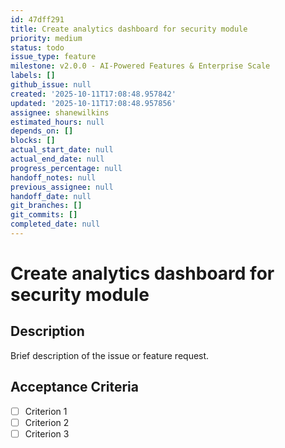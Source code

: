 ```yaml
---
id: 47dff291
title: Create analytics dashboard for security module
priority: medium
status: todo
issue_type: feature
milestone: v2.0.0 - AI-Powered Features & Enterprise Scale
labels: []
github_issue: null
created: '2025-10-11T17:08:48.957842'
updated: '2025-10-11T17:08:48.957856'
assignee: shanewilkins
estimated_hours: null
depends_on: []
blocks: []
actual_start_date: null
actual_end_date: null
progress_percentage: null
handoff_notes: null
previous_assignee: null
handoff_date: null
git_branches: []
git_commits: []
completed_date: null
---
```


# Create analytics dashboard for security module

## Description

Brief description of the issue or feature request.

## Acceptance Criteria

- [ ] Criterion 1
- [ ] Criterion 2
- [ ] Criterion 3